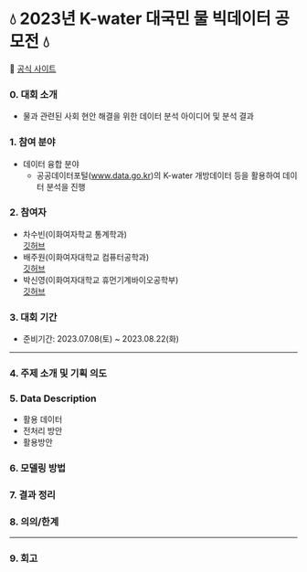 # **💧 2023년 K-water 대국민 물 빅데이터 공모전 💧**
🔗 [공식 사이트](https://www.water.or.kr/kor/board/index.do?mode=view&bid=BD_00017&menuId=17_189&wid=110185)

### **0. 대회 소개**
- 물과 관련된 사회 현안 해결을 위한 데이터 분석 아이디어 및 분석 결과

### **1. 참여 분야**
- 데이터 융합 분야
  - 공공데이터포털(www.data.go.kr)의 K-water 개방데이터 등을 활용하여 데이터 분석을 진행

### **2. 참여자**
- 차수빈(이화여자학교 통계학과)  
  [깃허브](https://github.com/chasubeen)
- 배주원(이화여자대학교 컴퓨터공학과)    
  [깃허브](https://github.com/baejuwon-30)
- 박신영(이화여자대학교 휴먼기계바이오공학부)  
  [깃허브](https://github.com/D-dior)

### **3. 대회 기간**
- 준비기간: 2023.07.08(토) ~ 2023.08.22(화)

---
### **4. 주제 소개 및 기획 의도**

### **5. Data Description**
- 활용 데이터
- 전처리 방안
- 활용방안

### **6. 모델링 방법**

### **7. 결과 정리**

### **8. 의의/한계**

---
### **9. 회고**


